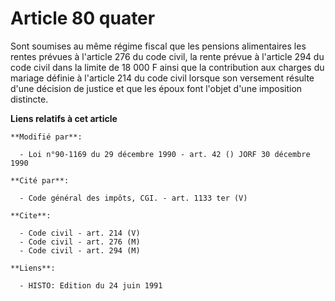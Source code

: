 # Article 80 quater

Sont soumises au même régime fiscal que les pensions alimentaires les rentes prévues à l'article 276 du code civil, la rente
prévue à l'article 294 du code civil dans la limite de 18 000 F ainsi que la contribution aux charges du mariage définie à
l'article 214 du code civil lorsque son versement résulte d'une décision de justice et que les époux font l'objet d'une
imposition distincte.

**Liens relatifs à cet article**

	**Modifié par**:

	  - Loi n°90-1169 du 29 décembre 1990 - art. 42 () JORF 30 décembre 1990

	**Cité par**:

	  - Code général des impôts, CGI. - art. 1133 ter (V)

	**Cite**:

	  - Code civil - art. 214 (V)
	  - Code civil - art. 276 (M)
	  - Code civil - art. 294 (M)

	**Liens**:

	  - HISTO: Edition du 24 juin 1991
